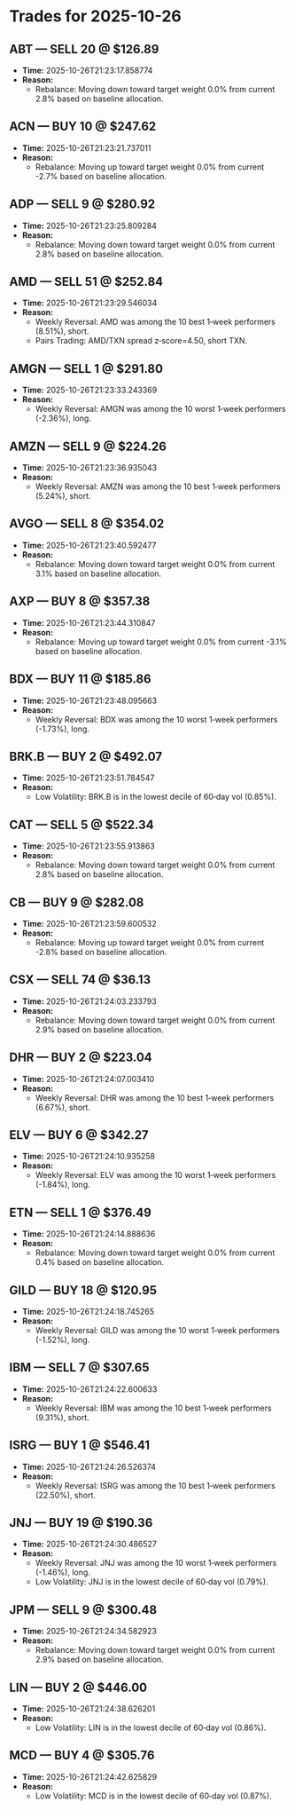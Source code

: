 # Trades for 2025-10-26

## ABT — SELL 20 @ $126.89
- **Time:** 2025-10-26T21:23:17.858774
- **Reason:**
  - Rebalance: Moving down toward target weight 0.0% from current 2.8% based on baseline allocation.

## ACN — BUY 10 @ $247.62
- **Time:** 2025-10-26T21:23:21.737011
- **Reason:**
  - Rebalance: Moving up toward target weight 0.0% from current -2.7% based on baseline allocation.

## ADP — SELL 9 @ $280.92
- **Time:** 2025-10-26T21:23:25.809284
- **Reason:**
  - Rebalance: Moving down toward target weight 0.0% from current 2.8% based on baseline allocation.

## AMD — SELL 51 @ $252.84
- **Time:** 2025-10-26T21:23:29.546034
- **Reason:**
  - Weekly Reversal: AMD was among the 10 best 1‑week performers (8.51%), short.
  - Pairs Trading: AMD/TXN spread z‑score=4.50, short TXN.

## AMGN — SELL 1 @ $291.80
- **Time:** 2025-10-26T21:23:33.243369
- **Reason:**
  - Weekly Reversal: AMGN was among the 10 worst 1‑week performers (-2.36%), long.

## AMZN — SELL 9 @ $224.26
- **Time:** 2025-10-26T21:23:36.935043
- **Reason:**
  - Weekly Reversal: AMZN was among the 10 best 1‑week performers (5.24%), short.

## AVGO — SELL 8 @ $354.02
- **Time:** 2025-10-26T21:23:40.592477
- **Reason:**
  - Rebalance: Moving down toward target weight 0.0% from current 3.1% based on baseline allocation.

## AXP — BUY 8 @ $357.38
- **Time:** 2025-10-26T21:23:44.310847
- **Reason:**
  - Rebalance: Moving up toward target weight 0.0% from current -3.1% based on baseline allocation.

## BDX — BUY 11 @ $185.86
- **Time:** 2025-10-26T21:23:48.095663
- **Reason:**
  - Weekly Reversal: BDX was among the 10 worst 1‑week performers (-1.73%), long.

## BRK.B — BUY 2 @ $492.07
- **Time:** 2025-10-26T21:23:51.784547
- **Reason:**
  - Low Volatility: BRK.B is in the lowest decile of 60‑day vol (0.85%).

## CAT — SELL 5 @ $522.34
- **Time:** 2025-10-26T21:23:55.913863
- **Reason:**
  - Rebalance: Moving down toward target weight 0.0% from current 2.8% based on baseline allocation.

## CB — BUY 9 @ $282.08
- **Time:** 2025-10-26T21:23:59.600532
- **Reason:**
  - Rebalance: Moving up toward target weight 0.0% from current -2.8% based on baseline allocation.

## CSX — SELL 74 @ $36.13
- **Time:** 2025-10-26T21:24:03.233793
- **Reason:**
  - Rebalance: Moving down toward target weight 0.0% from current 2.9% based on baseline allocation.

## DHR — BUY 2 @ $223.04
- **Time:** 2025-10-26T21:24:07.003410
- **Reason:**
  - Weekly Reversal: DHR was among the 10 best 1‑week performers (6.67%), short.

## ELV — BUY 6 @ $342.27
- **Time:** 2025-10-26T21:24:10.935258
- **Reason:**
  - Weekly Reversal: ELV was among the 10 worst 1‑week performers (-1.84%), long.

## ETN — SELL 1 @ $376.49
- **Time:** 2025-10-26T21:24:14.888636
- **Reason:**
  - Rebalance: Moving down toward target weight 0.0% from current 0.4% based on baseline allocation.

## GILD — BUY 18 @ $120.95
- **Time:** 2025-10-26T21:24:18.745265
- **Reason:**
  - Weekly Reversal: GILD was among the 10 worst 1‑week performers (-1.52%), long.

## IBM — SELL 7 @ $307.65
- **Time:** 2025-10-26T21:24:22.600633
- **Reason:**
  - Weekly Reversal: IBM was among the 10 best 1‑week performers (9.31%), short.

## ISRG — BUY 1 @ $546.41
- **Time:** 2025-10-26T21:24:26.526374
- **Reason:**
  - Weekly Reversal: ISRG was among the 10 best 1‑week performers (22.50%), short.

## JNJ — BUY 19 @ $190.36
- **Time:** 2025-10-26T21:24:30.486527
- **Reason:**
  - Weekly Reversal: JNJ was among the 10 worst 1‑week performers (-1.46%), long.
  - Low Volatility: JNJ is in the lowest decile of 60‑day vol (0.79%).

## JPM — SELL 9 @ $300.48
- **Time:** 2025-10-26T21:24:34.582923
- **Reason:**
  - Rebalance: Moving down toward target weight 0.0% from current 2.9% based on baseline allocation.

## LIN — BUY 2 @ $446.00
- **Time:** 2025-10-26T21:24:38.626201
- **Reason:**
  - Low Volatility: LIN is in the lowest decile of 60‑day vol (0.86%).

## MCD — BUY 4 @ $305.76
- **Time:** 2025-10-26T21:24:42.625829
- **Reason:**
  - Low Volatility: MCD is in the lowest decile of 60‑day vol (0.87%).

